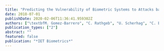 ```yaml
---
title: "Predicting the Vulnerability of Biometric Systems to Attacks based on Morphed Biometric Information"
date: 2018-07-01
publishDate: 2020-02-06T11:36:41.959302Z
authors: ["\textbfM. Gomez-Barrero", "C. Rathgeb", "U. Scherhag", "C. Busch"]
publication_types: ["2"]
abstract: ""
featured: false
publication: "*IET Biometrics*"
---
```


